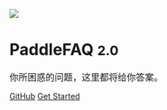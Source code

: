 ![](http://p6un02lk4.bkt.clouddn.com/bianselong.png)

# PaddleFAQ <small>2.0</small>

 <font size="3">你所困惑的问题，这里都将给你答案。</font>


[GitHub](https://github.com/hackpython/PFAQ/)
[Get Started](#PaddleFAQ)


<!-- 背景色 -->

